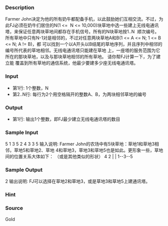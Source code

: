 
### Description
Farmer John决定为他的所有奶牛都配备手机，以此鼓励她们互相交流。不过，为此FJ必须在奶牛们居住的N(1 <= 
N <= 10,000)块草地中选一些建上无线电通讯塔，来保证任意两块草地间都存在手机信号。所有的N块草地按1..N 
顺次编号。 所有草地中只有N-1对是相邻的，不过对任意两块草地A和B(1 <= A <= N; 1 <= B <= N; A != B)，都
可以找到一个以A开头以B结尾的草地序列，并且序列中相邻的编号所代表的草地相邻。无线电通讯塔只能建在草地
上，一座塔的服务范围为它所在的那块草地，以及与那块草地相邻的所有草地。 请你帮FJ计算一下，为了建立能
覆盖到所有草地的通信系统，他最少要建多少座无线电通讯塔。
### Input
* 第1行: 1个整数，N
* 第2..N行: 每行为2个用空格隔开的整数A、B，为两块相邻草地的编号
### Output
* 第1行: 输出1个整数，即FJ最少建立无线电通讯塔的数目 
### Sample Input
5
1 3
5 2
4 3
3 5
输入说明:
 Farmer John的农场中有5块草地：草地1和草地3相邻，草地5和草地2、草地
4和草地3，草地3和草地5也是如此。更形象一些，草地间的位置关系大体如下：
（或是其他类似的形状）
               4  2
               |  |
            1--3--5


### Sample Output
2
输出说明:
FJ可以选择在草地2和草地3，或是草地3和草地5上建通讯塔。
### Hint

### Source
Gold